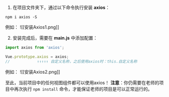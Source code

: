 
1. 在项目文件夹下，通过以下命令执行安装 **axios**：
```
npm i axios -S
```

例如：
![[安装Axios1.png]]


2. 安装完成后，需要在 **main.js** 中添加配置：
```js
import axios from 'axios';  

Vue.prototype.axios = axios;
//            ↑↑↑↑↑ 自定义名称，之后使用axios时：this.自定义名称
```
例如：
![[安装Axios2.png]]

至此，当前项目中的任何视图组件都可以使用axios！
**注意**：你仍需要在老师的项目中再次执行 `npm install` 命令，才能保证老师的项目是可以正常运行的。